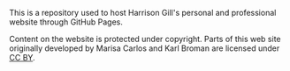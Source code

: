 This is a repository used to host Harrison Gill's personal and professional website through GitHub Pages. 

Content on the website is protected under copyright. Parts of this web site originally developed by Marisa Carlos and Karl Broman are licensed under [CC BY](http://creativecommons.org/licenses/by/3.0/).